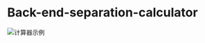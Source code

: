 # Back-end-separation-calculator
![计算器示例]([https://github.com/832102206/Back-end-separation-calculator/blob/main/Back_and_end%20calculator.png])
